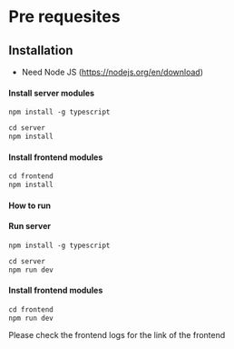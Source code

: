 # Pre requesites

## Installation

- Need Node JS (https://nodejs.org/en/download)

#### Install server modules

``npm install -g typescript``

```javascript
cd server
npm install
```

#### Install frontend modules

```javascript
cd frontend
npm install
```


#### How to run

#### Run server

``npm install -g typescript``

```javascript
cd server
npm run dev
```

#### Install frontend modules

```javascript
cd frontend
npm run dev
```

Please check the frontend logs for the link of the frontend